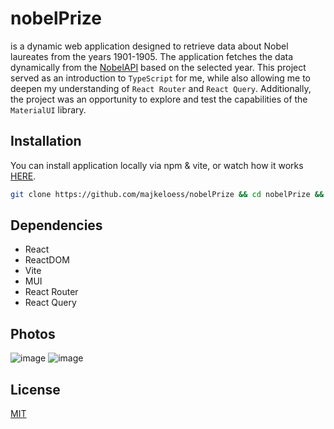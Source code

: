 # nobelPrize
is a dynamic web application designed to retrieve data about Nobel laureates from the years 1901-1905. The application fetches the data dynamically from the [NobelAPI](https://api.nobelprize.org/2.1/nobelPrizes) based on the selected year. This project served as an introduction to `TypeScript` for me, while also allowing me to deepen my understanding of `React Router` and `React Query`. Additionally, the project was an opportunity to explore and test the capabilities of the `MaterialUI` library.



## Installation

You can install application locally via npm & vite, or watch how it works [HERE](https://majkeloess.github.io/nobelPrize/).
```bash
git clone https://github.com/majkeloess/nobelPrize && cd nobelPrize && npm i && npm run dev
```

## Dependencies
- React
- ReactDOM
- Vite
- MUI
- React Router
- React Query

## Photos
![image](https://github.com/majkeloess/nobelPrize/assets/118011581/be9f22ae-ad7c-4c89-b739-57e14d39dc70)
![image](https://github.com/majkeloess/nobelPrize/assets/118011581/ed6f5a91-fe59-40e3-a30b-db51d7ccd04c)




## License

[MIT](https://choosealicense.com/licenses/mit/)
